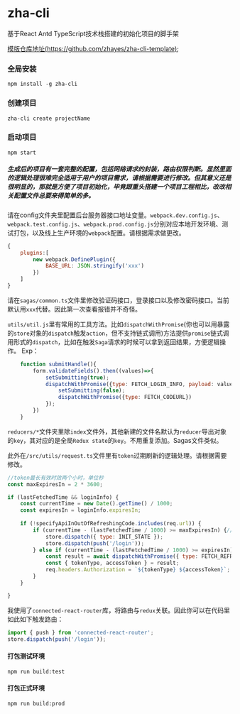 # zha-cli

基于React Antd TypeScript技术栈搭建的初始化项目的脚手架

[模版仓库地址(https://github.com/zhayes/zha-cli-template)](https://github.com/zhayes/zha-cli-template);

### 全局安装
```
npm install -g zha-cli
```

### 创建项目
```
zha-cli create projectName
```

### 启动项目
```
npm start
```

##### 生成后的项目有一套完整的配置，包括网络请求的封装，路由权限判断。显然里面的逻辑处理很难完全适用于用户的项目需求，请根据需要进行修改。但其意义还是很明显的，那就是方便了项目初始化，毕竟跟重头搭建一个项目工程相比，改改相关配置文件总要来得简单的多。

请在config文件夹里配置后台服务器接口地址变量。`webpack.dev.config.js`、`webpack.test.config.js`、`webpack.prod.config.js`分别对应本地开发环境、测试打包，以及线上生产环境的`webpack`配置。请根据需求做更改。

```javascript
{
    plugins:[
        new webpack.DefinePlugin({
            BASE_URL: JSON.stringify('xxx')
        })
    ]
}
```

请在`sagas/common.ts`文件里修改验证码接口，登录接口以及修改密码接口。当前默认用`xxx`代替。因此第一次查看报错并不奇怪。


`utils/util.js`里有常用的工具方法。比如`dispatchWithPromise`(你也可以用暴露的`store`对象的`dispatch`触发`action`，但不支持链式调用)方法提供`promise`链式调用形式的`dispatch`，比如在触发`Saga`请求的时候可以拿到返回结果，方便逻辑操作。
Exp：
```javascript
    function submitHandle(){
        form.validateFields().then((values)=>{
            setSubmitting(true);
            dispatchWithPromise({type: FETCH_LOGIN_INFO, payload: values}).catch(()=>{
                setSubmitting(false);
                dispatchWithPromise({type: FETCH_CODEURL})
            });
        })
    }
```

`reducers/*`文件夹里除`index`文件外，其他新建的文件名默认为`reducer`导出对象的`key`，其对应的是全局`Redux state`的`key`。不用重复添加。Sagas文件类似。

此外在`/src/utils/request.ts`文件里有`token`过期刷新的逻辑处理。请根据需要修改。
```javascript
//token最长有效时效两个小时，单位秒
const maxExpiresIn = 2 * 3600;

if (lastFetchedTime && loginInfo) {
    const currentTime = new Date().getTime() / 1000;
    const expiresIn = loginInfo.expiresIn;
    
    if (!specifyApiInOutOfRefreshingCode.includes(req.url)) {
        if (currentTime - (lastFetchedTime / 1000) >= maxExpiresIn) {//超出token保存的最大有效时效就登出
            store.dispatch({ type: INIT_STATE });
            store.dispatch(push('/login'));
        } else if (currentTime - (lastFetchedTime / 1000) >= expiresIn) {//达到过期时效就刷新当前token
            const result = await dispatchWithPromise({ type: FETCH_REFRESH_TOKEN, payload: { refreshToken } });
            const { tokenType, accessToken } = result;
            req.headers.Authorization = `${tokenType} ${accessToken}`;
        }
    }

}
```


我使用了`connected-react-router`库，将路由与`redux`关联。因此你可以在代码里如此如下触发路由：
```javascript
import { push } from 'connected-react-router';
store.dispatch(push('/login'));
```


#### 打包测试环境
```
npm run build:test
```

#### 打包正式环境
```
npm run build:prod
```